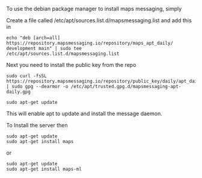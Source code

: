 To use the debian package manager to install maps messaging, simply


Create a file called  /etc/apt/sources.list.d/mapsmessaging.list and add this in


```shell
echo "deb [arch=all] https://repository.mapsmessaging.io/repository/maps_apt_daily/ development main" | sudo tee /etc/apt/sources.list.d/mapsmessaging.list
```


Next you need to install the public key from the repo

```shell
sudo curl -fsSL https://repository.mapsmessaging.io/repository/public_key/daily/apt_daily_key.gpg | sudo gpg --dearmor -o /etc/apt/trusted.gpg.d/mapsmessaging-apt-daily.gpg

sudo apt-get update

```

This will enable apt to update and install the message daemon.

To Install the server then

```shell
sudo apt-get update
sudo apt-get install maps
```

or

```shell
sudo apt-get update
sudo apt-get install maps-ml
```

